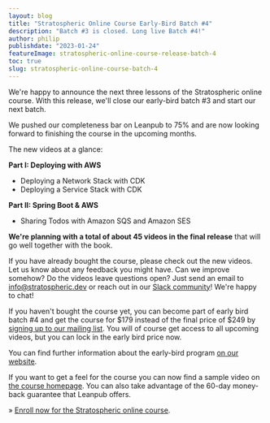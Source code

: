 ```yaml
---
layout: blog
title: "Stratospheric Online Course Early-Bird Batch #4"
description: "Batch #3 is closed. Long live Batch #4!"
author: philip
publishdate: "2023-01-24"
featureImage: stratospheric-online-course-release-batch-4
toc: true
slug: stratospheric-online-course-batch-4
---
```


We're happy to announce the next three lessons of the Stratospheric online course. With this release, we'll close our early-bird batch #3 and start our next batch.

We pushed our completeness bar on Leanpub to 75% and are now looking forward to finishing the course in the upcoming months.

The new videos at a glance:

**Part I: Deploying with AWS**

- Deploying a Network Stack with CDK
- Deploying a Service Stack with CDK

**Part II: Spring Boot & AWS**

- Sharing Todos with Amazon SQS and Amazon SES

**We're planning with a total of about 45 videos in the final release** that will go well together with the book.

If you have already bought the course, please check out the new videos. Let us know about any feedback you might have. Can we improve somehow? Do the videos leave questions open? Just send an email to [info@stratospheric.dev](mailto:info@stratospheric.dev) or reach out in our [Slack community](https://join.slack.com/t/stratospheric-dev/shared_invite/zt-u6s7vj1c-2MXeC9cRWZ8QQ5EHr7dsOQ)! We're happy to chat!

If you haven't bought the course yet, you can become part of early bird batch #4 and get the course for $179 instead of the final price of $249 by [signing up to our mailing list](https://stratospheric.dev/#mailing-list). You will of course get access to all upcoming videos, but you can lock in the early bird price now.

You can find further information about the early-bird program [on our website](https://stratospheric.dev/online-course/#early-bird).

If you want to get a feel for the course you can now find a sample video on [the course homepage](https://stratospheric.dev/online-course/). You can also take advantage of the 60-day money-back guarantee that Leanpub offers.

» [Enroll now for the Stratospheric online course](https://stratospheric.dev/online-course/).
